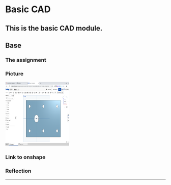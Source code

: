 

# Basic CAD
This is the basic CAD module.
---
## Base

### The assignment

### Picture
<img src="Images/Base%20Part%201.png" alt="Base Part" width="200" height="200">

### Link to onshape

### Reflection
---
